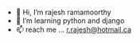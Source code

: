 - 👋 Hi, I’m rajesh ramamoorthy
- 👀 I’m learning python and django
- 📫 reach me ... r.rajesh@hotmail.ca

<!---
rrajesh0205/rrajesh0205 is a ✨ special ✨ repository because its `README.md` (this file) appears on your GitHub profile.
You can click the Preview link to take a look at your changes.
--->
